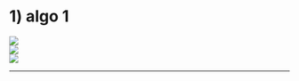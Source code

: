 # 1) algo 1 <br/>

<kbd> <img src="https://github.com/sandeeptemp11/mystuff/assets/134224176/821e3e73-a7fd-4cde-a471-a50842cd3101" /> </kbd> <br/>
<kbd> <img src= "https://github.com/sandeeptemp11/mystuff/assets/134224176/1d4ee1f2-403c-4d06-835a-ea734d9c21d3" /> </kbd> <br/>
<kbd> <img src= "https://github.com/sandeeptemp11/mystuff/assets/134224176/81e96040-7767-48f6-bc7c-580854fb930b" /> </kbd> <br/>
_________________________________________________________________________________________________
